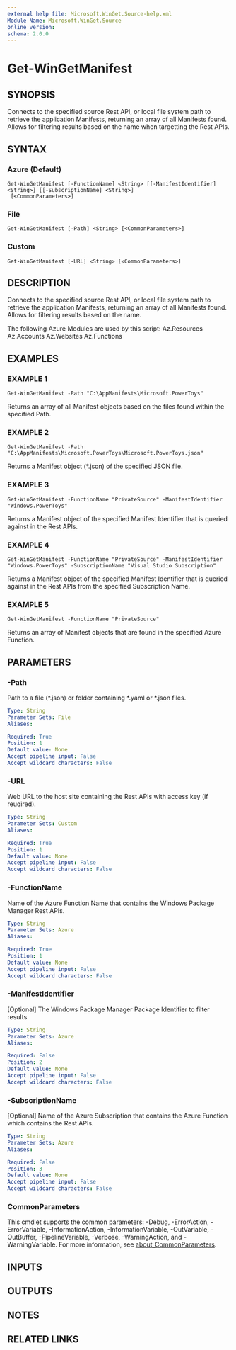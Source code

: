 ```yaml
---
external help file: Microsoft.WinGet.Source-help.xml
Module Name: Microsoft.WinGet.Source
online version:
schema: 2.0.0
---
```


# Get-WinGetManifest

## SYNOPSIS
Connects to the specified source Rest API, or local file system path to retrieve the application Manifests, returning an array of all Manifests found.
Allows for filtering results based on the name when targetting the Rest APIs.

## SYNTAX

### Azure (Default)
```
Get-WinGetManifest [-FunctionName] <String> [[-ManifestIdentifier] <String>] [[-SubscriptionName] <String>]
 [<CommonParameters>]
```

### File
```
Get-WinGetManifest [-Path] <String> [<CommonParameters>]
```

### Custom
```
Get-WinGetManifest [-URL] <String> [<CommonParameters>]
```

## DESCRIPTION
Connects to the specified source Rest API, or local file system path to retrieve the application Manifests, returning an array of all Manifests found.
Allows for filtering results based on the name.
    
The following Azure Modules are used by this script:
    Az.Resources
    Az.Accounts
    Az.Websites
    Az.Functions

## EXAMPLES

### EXAMPLE 1
```
Get-WinGetManifest -Path "C:\AppManifests\Microsoft.PowerToys"
```

Returns an array of all Manifest objects based on the files found within the specified Path.

### EXAMPLE 2
```
Get-WinGetManifest -Path "C:\AppManifests\Microsoft.PowerToys\Microsoft.PowerToys.json"
```

Returns a Manifest object (*.json) of the specified JSON file.

### EXAMPLE 3
```
Get-WinGetManifest -FunctionName "PrivateSource" -ManifestIdentifier "Windows.PowerToys"
```

Returns a Manifest object of the specified Manifest Identifier that is queried against in the Rest APIs.

### EXAMPLE 4
```
Get-WinGetManifest -FunctionName "PrivateSource" -ManifestIdentifier "Windows.PowerToys" -SubscriptionName "Visual Studio Subscription"
```

Returns a Manifest object of the specified Manifest Identifier that is queried against in the Rest APIs from the specified Subscription Name.

### EXAMPLE 5
```
Get-WinGetManifest -FunctionName "PrivateSource"
```

Returns an array of Manifest objects that are found in the specified Azure Function.

## PARAMETERS

### -Path
Path to a file (*.json) or folder containing *.yaml or *.json files.

```yaml
Type: String
Parameter Sets: File
Aliases:

Required: True
Position: 1
Default value: None
Accept pipeline input: False
Accept wildcard characters: False
```

### -URL
Web URL to the host site containing the Rest APIs with access key (if reuqired).

```yaml
Type: String
Parameter Sets: Custom
Aliases:

Required: True
Position: 1
Default value: None
Accept pipeline input: False
Accept wildcard characters: False
```

### -FunctionName
Name of the Azure Function Name that contains the Windows Package Manager Rest APIs.

```yaml
Type: String
Parameter Sets: Azure
Aliases:

Required: True
Position: 1
Default value: None
Accept pipeline input: False
Accept wildcard characters: False
```

### -ManifestIdentifier
\[Optional\] The Windows Package Manager Package Identifier to filter results

```yaml
Type: String
Parameter Sets: Azure
Aliases:

Required: False
Position: 2
Default value: None
Accept pipeline input: False
Accept wildcard characters: False
```

### -SubscriptionName
\[Optional\] Name of the Azure Subscription that contains the Azure Function which contains the Rest APIs.

```yaml
Type: String
Parameter Sets: Azure
Aliases:

Required: False
Position: 3
Default value: None
Accept pipeline input: False
Accept wildcard characters: False
```

### CommonParameters
This cmdlet supports the common parameters: -Debug, -ErrorAction, -ErrorVariable, -InformationAction, -InformationVariable, -OutVariable, -OutBuffer, -PipelineVariable, -Verbose, -WarningAction, and -WarningVariable. For more information, see [about_CommonParameters](http://go.microsoft.com/fwlink/?LinkID=113216).

## INPUTS

## OUTPUTS

## NOTES

## RELATED LINKS
